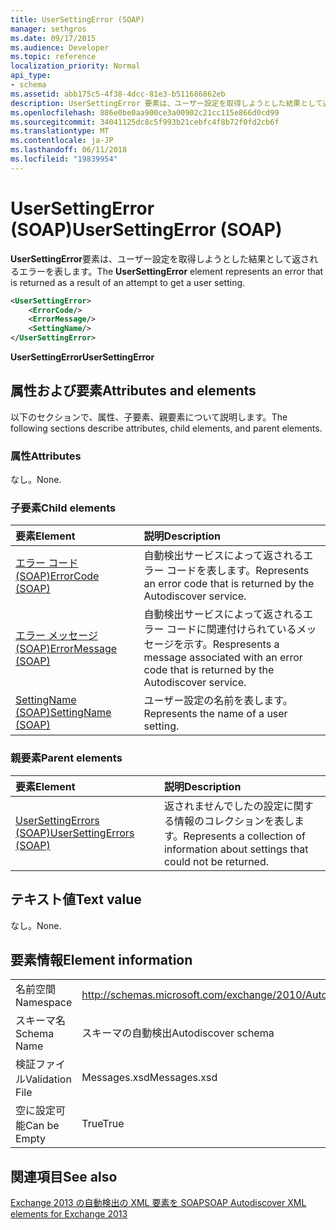 ```yaml
---
title: UserSettingError (SOAP)
manager: sethgros
ms.date: 09/17/2015
ms.audience: Developer
ms.topic: reference
localization_priority: Normal
api_type:
- schema
ms.assetid: abb175c5-4f38-4dcc-81e3-b511686862eb
description: UserSettingError 要素は、ユーザー設定を取得しようとした結果として返されるエラーを表します。
ms.openlocfilehash: 886e0be0aa900ce3a00902c21cc115e866d0cd99
ms.sourcegitcommit: 34041125dc8c5f993b21cebfc4f8b72f0fd2cb6f
ms.translationtype: MT
ms.contentlocale: ja-JP
ms.lasthandoff: 06/11/2018
ms.locfileid: "19839954"
---
```

# <a name="usersettingerror-soap"></a><span data-ttu-id="e5ff8-103">UserSettingError (SOAP)</span><span class="sxs-lookup"><span data-stu-id="e5ff8-103">UserSettingError (SOAP)</span></span>

<span data-ttu-id="e5ff8-104">**UserSettingError**要素は、ユーザー設定を取得しようとした結果として返されるエラーを表します。</span><span class="sxs-lookup"><span data-stu-id="e5ff8-104">The **UserSettingError** element represents an error that is returned as a result of an attempt to get a user setting.</span></span> 
  
```XML
<UserSettingError>
    <ErrorCode/>
    <ErrorMessage/>
    <SettingName/>
</UserSettingError>
```

 <span data-ttu-id="e5ff8-105">**UserSettingError**</span><span class="sxs-lookup"><span data-stu-id="e5ff8-105">**UserSettingError**</span></span>
## <a name="attributes-and-elements"></a><span data-ttu-id="e5ff8-106">属性および要素</span><span class="sxs-lookup"><span data-stu-id="e5ff8-106">Attributes and elements</span></span>

<span data-ttu-id="e5ff8-107">以下のセクションで、属性、子要素、親要素について説明します。</span><span class="sxs-lookup"><span data-stu-id="e5ff8-107">The following sections describe attributes, child elements, and parent elements.</span></span>
  
### <a name="attributes"></a><span data-ttu-id="e5ff8-108">属性</span><span class="sxs-lookup"><span data-stu-id="e5ff8-108">Attributes</span></span>

<span data-ttu-id="e5ff8-109">なし。</span><span class="sxs-lookup"><span data-stu-id="e5ff8-109">None.</span></span>
  
### <a name="child-elements"></a><span data-ttu-id="e5ff8-110">子要素</span><span class="sxs-lookup"><span data-stu-id="e5ff8-110">Child elements</span></span>

|<span data-ttu-id="e5ff8-111">**要素**</span><span class="sxs-lookup"><span data-stu-id="e5ff8-111">**Element**</span></span>|<span data-ttu-id="e5ff8-112">**説明**</span><span class="sxs-lookup"><span data-stu-id="e5ff8-112">**Description**</span></span>|
|:-----|:-----|
|[<span data-ttu-id="e5ff8-113">エラー コード (SOAP)</span><span class="sxs-lookup"><span data-stu-id="e5ff8-113">ErrorCode (SOAP)</span></span>](errorcode-soap.md) <br/> |<span data-ttu-id="e5ff8-114">自動検出サービスによって返されるエラー コードを表します。</span><span class="sxs-lookup"><span data-stu-id="e5ff8-114">Represents an error code that is returned by the Autodiscover service.</span></span>  <br/> |
|[<span data-ttu-id="e5ff8-115">エラー メッセージ (SOAP)</span><span class="sxs-lookup"><span data-stu-id="e5ff8-115">ErrorMessage (SOAP)</span></span>](errormessage-soap.md) <br/> |<span data-ttu-id="e5ff8-116">自動検出サービスによって返されるエラー コードに関連付けられているメッセージを示す。</span><span class="sxs-lookup"><span data-stu-id="e5ff8-116">Respresents a message associated with an error code that is returned by the Autodiscover service.</span></span>  <br/> |
|[<span data-ttu-id="e5ff8-117">SettingName (SOAP)</span><span class="sxs-lookup"><span data-stu-id="e5ff8-117">SettingName (SOAP)</span></span>](settingname-soap.md) <br/> |<span data-ttu-id="e5ff8-118">ユーザー設定の名前を表します。</span><span class="sxs-lookup"><span data-stu-id="e5ff8-118">Represents the name of a user setting.</span></span>  <br/> |
   
### <a name="parent-elements"></a><span data-ttu-id="e5ff8-119">親要素</span><span class="sxs-lookup"><span data-stu-id="e5ff8-119">Parent elements</span></span>

|<span data-ttu-id="e5ff8-120">**要素**</span><span class="sxs-lookup"><span data-stu-id="e5ff8-120">**Element**</span></span>|<span data-ttu-id="e5ff8-121">**説明**</span><span class="sxs-lookup"><span data-stu-id="e5ff8-121">**Description**</span></span>|
|:-----|:-----|
|[<span data-ttu-id="e5ff8-122">UserSettingErrors (SOAP)</span><span class="sxs-lookup"><span data-stu-id="e5ff8-122">UserSettingErrors (SOAP)</span></span>](usersettingerrors-soap.md) <br/> |<span data-ttu-id="e5ff8-123">返されませんでしたの設定に関する情報のコレクションを表します。</span><span class="sxs-lookup"><span data-stu-id="e5ff8-123">Represents a collection of information about settings that could not be returned.</span></span>  <br/> |
   
## <a name="text-value"></a><span data-ttu-id="e5ff8-124">テキスト値</span><span class="sxs-lookup"><span data-stu-id="e5ff8-124">Text value</span></span>

<span data-ttu-id="e5ff8-125">なし。</span><span class="sxs-lookup"><span data-stu-id="e5ff8-125">None.</span></span>
  
## <a name="element-information"></a><span data-ttu-id="e5ff8-126">要素情報</span><span class="sxs-lookup"><span data-stu-id="e5ff8-126">Element information</span></span>

|||
|:-----|:-----|
|<span data-ttu-id="e5ff8-127">名前空間</span><span class="sxs-lookup"><span data-stu-id="e5ff8-127">Namespace</span></span>  <br/> |http://schemas.microsoft.com/exchange/2010/Autodiscover  <br/> |
|<span data-ttu-id="e5ff8-128">スキーマ名</span><span class="sxs-lookup"><span data-stu-id="e5ff8-128">Schema Name</span></span>  <br/> |<span data-ttu-id="e5ff8-129">スキーマの自動検出</span><span class="sxs-lookup"><span data-stu-id="e5ff8-129">Autodiscover schema</span></span>  <br/> |
|<span data-ttu-id="e5ff8-130">検証ファイル</span><span class="sxs-lookup"><span data-stu-id="e5ff8-130">Validation File</span></span>  <br/> |<span data-ttu-id="e5ff8-131">Messages.xsd</span><span class="sxs-lookup"><span data-stu-id="e5ff8-131">Messages.xsd</span></span>  <br/> |
|<span data-ttu-id="e5ff8-132">空に設定可能</span><span class="sxs-lookup"><span data-stu-id="e5ff8-132">Can be Empty</span></span>  <br/> |<span data-ttu-id="e5ff8-133">True</span><span class="sxs-lookup"><span data-stu-id="e5ff8-133">True</span></span>  <br/> |
   
## <a name="see-also"></a><span data-ttu-id="e5ff8-134">関連項目</span><span class="sxs-lookup"><span data-stu-id="e5ff8-134">See also</span></span>



[<span data-ttu-id="e5ff8-135">Exchange 2013 の自動検出の XML 要素を SOAP</span><span class="sxs-lookup"><span data-stu-id="e5ff8-135">SOAP Autodiscover XML elements for Exchange 2013</span></span>](soap-autodiscover-xml-elements-for-exchange-2013.md)

